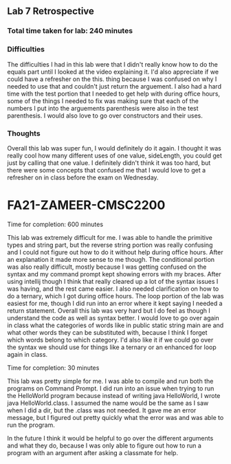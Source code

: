 ## Lab 7 Retrospective
### Total time taken for lab: 240 minutes
### Difficulties
The difficulties I had in this lab were that I didn't really know how to do the equals part until I looked at the video explaining it. I'd also appreciate if we could have a refresher on the this. thing because I was confused on why I needed to use that and couldn't just return the arguement. I also had a hard time with the test portion that I needed to get help with during office hours, some of the things I needed to fix was making sure that each of the numbers I put into the arguements parenthesis were also in the test parenthesis. I would also love to go over constructors and their uses. 

### Thoughts
Overall this lab was super fun, I would definitely do it again. I thought it was really cool how many different uses of one value, sideLength, you could get just by calling that one value. I definitely didn't think it was too hard, but there were some concepts that confused me that I would love to get a refresher on in class before the exam on Wednesday. 


# FA21-ZAMEER-CMSC2200
Time for completion: 600 minutes

This lab was extremely difficult for me. I was able to handle the primitive types and string part, but the reverse string portion was really confusing and I could not figure out how to do it without help during office hours. After an explanation it made more sense to me though. The conditional portion was also really difficult, mostly because I was getting confused on the syntax and my command prompt kept showing errors with my braces. After using intellij though I think that really cleared up a lot of the syntax issues I was having, and the rest came easier. I also needed clarification on how to do a ternary, which I got during office hours. The loop portion of the lab was easiest for me, though I did run into an error where it kept saying I needed a return statement. Overall this lab was very hard but I do feel as though I understand the code as well as syntax better. I would love to go over again in class what the categories of words like in public static string main are and what other words they can be substituted with, because I think I forget which words belong to which category. I'd also like it if we could go over the syntax we should use for things like a ternary or an enhanced for loop again in class. 



Time for completion: 30 minutes

This lab was pretty simple for me. I was able to compile and run both the programs on Command Prompt. I did run into an issue when trying to run the HelloWorld program because instead of writing java HelloWorld, I wrote java HelloWorld.class. I assumed the name would be the same as I saw when I did a dir, but the .class was not needed. It gave me an error message, but I figured out pretty quickly what the error was and was able to run the program. 

In the future I think it would be helpful to go over the different arguments and what they do, because I was only able to figure out how to run a program with an argument after asking a classmate for help.  
